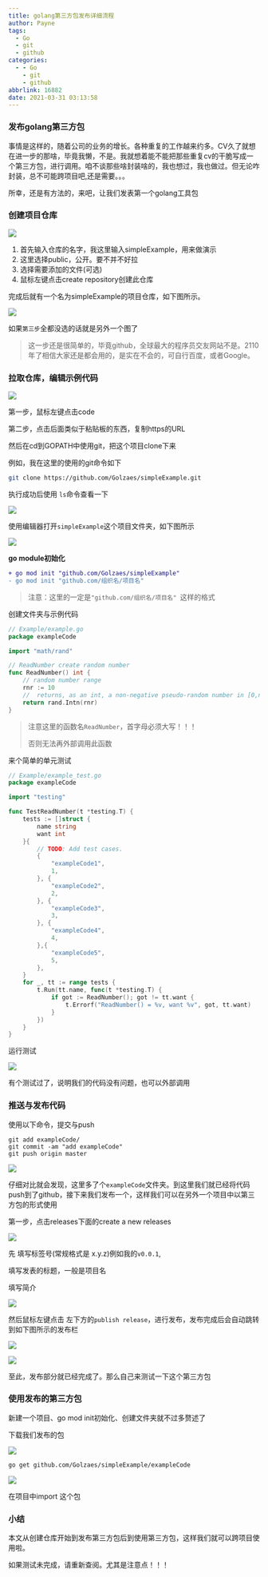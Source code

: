 ```yaml
---
title: golang第三方包发布详细流程
author: Payne
tags:
  - Go
  - git
  - github
categories:
  - - Go
    - git
    - github
abbrlink: 16882
date: 2021-03-31 03:13:58
---
```


### 发布golang第三方包

事情是这样的，随着公司的业务的增长。各种重复的工作越来约多。CV久了就想在进一步的那啥，毕竟我懒，不是。我就想着能不能把那些重复cv的干脆写成一个第三方包，进行调用。咱不谈那些啥封装啥的，我也想过，我也做过。但无论咋封装，总不可能跨项目吧,还是需要。。。

所幸，还是有方法的，来吧，让我们发表第一个golang工具包

<!-- more -->

### 创建项目仓库

![](https://tva1.sinaimg.cn/large/008eGmZEgy1gp2ghktr3vj31ml0u0abu.jpg)

1. 首先输入仓库的名字，我这里输入simpleExample，用来做演示
2. 这里选择public，公开。要不并不好拉
3. 选择需要添加的文件(可选)
4. 鼠标左键点击create repository创建此仓库

完成后就有一个名为simpleExample的项目仓库，如下图所示。

![](https://tva1.sinaimg.cn/large/008eGmZEgy1gp2gnbyu4kj32620nm3zq.jpg)

如果`第三步`全都没选的话就是另外一个图了

> 这一步还是很简单的，毕竟github，全球最大的程序员交友网站不是。2110年了相信大家还是都会用的，是实在不会的，可自行百度，或者Google。

### 拉取仓库，编辑示例代码

![](https://tva1.sinaimg.cn/large/008eGmZEgy1gp2gtep6b6j31hs0nigmr.jpg)

第一步，鼠标左键点击code

第二步，点击后面类似于粘贴板的东西，复制https的URL

然后在cd到GOPATH中使用git，把这个项目clone下来

例如，我在这里的使用的git命令如下

```sh
git clone https://github.com/Golzaes/simpleExample.git
```

执行成功后使用 `ls`命令查看一下

![](https://tva1.sinaimg.cn/large/008eGmZEgy1gp2gzfqf28j31f2032weo.jpg)

使用编辑器打开`simpleExample`这个项目文件夹，如下图所示

![](https://tva1.sinaimg.cn/large/008eGmZEgy1gp2h1zo9gjj31fy0eugm9.jpg)

**go module初始化**

```diff
+ go mod init "github.com/Golzaes/simpleExample"
- go mod init "github.com/组织名/项目名" 
```

> 注意：这里的一定是`"github.com/组织名/项目名" `这样的格式

创建文件夹与示例代码

```go
// Example/example.go
package exampleCode

import "math/rand"

// ReadNumber create random number
func ReadNumber() int {
	// random number range
	rnr := 10
	//  returns, as an int, a non-negative pseudo-random number in [0,n)
	return rand.Intn(rnr)
}
```

> 注意这里的函数名`ReadNumber`，首字母必须大写！！！
>
> 否则无法再外部调用此函数

来个简单的单元测试

```go
// Example/example_test.go
package exampleCode

import "testing"

func TestReadNumber(t *testing.T) {
	tests := []struct {
		name string
		want int
	}{
		// TODO: Add test cases.
		{
			"exampleCode1",
			1,
		}, {
			"exampleCode2",
			2,
		}, {
			"exampleCode3",
			3,
		}, {
			"exampleCode4",
			4,
		},{
			"exampleCode5",
			5,
		},
	}
	for _, tt := range tests {
		t.Run(tt.name, func(t *testing.T) {
			if got := ReadNumber(); got != tt.want {
				t.Errorf("ReadNumber() = %v, want %v", got, tt.want)
			}
		})
	}
}
```

运行测试

![](https://tva1.sinaimg.cn/large/008eGmZEgy1gp2hje5s3pj31m20u0dhw.jpg)

有个测试过了，说明我们的代码没有问题，也可以外部调用

### 推送与发布代码

使用以下命令，提交与push

```
git add exampleCode/
git commit -am "add exampleCode"
git push origin master
```

![](https://tva1.sinaimg.cn/large/008eGmZEgy1gp2hmyx0dlj31ws0u0409.jpg)

仔细对比就会发现，这里多了个`exampleCode`文件夹。到这里我们就已经将代码push到了github，接下来我们发布一个，这样我们可以在另外一个项目中以第三方包的形式使用

第一步，点击releases下面的create a new releases

![](https://tva1.sinaimg.cn/large/008eGmZEgy1gp2hsentogj322q0smgn2.jpg)

先 填写标签号(常规格式是 x.y.z)例如我的`v0.0.1`,

填写发表的标题，一般是项目名

填写简介

![](https://tva1.sinaimg.cn/large/008eGmZEgy1gp2hvvs1bsj31pk0u0tal.jpg)

然后鼠标左键点击 左下方的`publish release`，进行发布，发布完成后会自动跳转到如下图所示的发布栏

![](https://tva1.sinaimg.cn/large/008eGmZEgy1gp2i0che88j323z0u0zl9.jpg)

![](https://tva1.sinaimg.cn/large/008eGmZEgy1gp2i0zg0g6j327e0qm3zw.jpg)

至此，发布部分就已经完成了。那么自己来测试一下这个第三方包

### 使用发布的第三方包

新建一个项目、go mod init初始化、创建文件夹就不过多赘述了

下载我们发布的包

![](https://tva1.sinaimg.cn/large/008eGmZEgy1gp2i6hgxrnj31ai044t8u.jpg)

```sh
go get github.com/Golzaes/simpleExample/exampleCode
```

![](https://tva1.sinaimg.cn/large/008eGmZEgy1gp2ibah1b2j31gt0u0my1.jpg)

在项目中import 这个包

### 小结

本文从创建仓库开始到发布第三方包后到使用第三方包，这样我们就可以跨项目使用啦。

如果测试未完成，请重新查阅。尤其是注意点！！！


